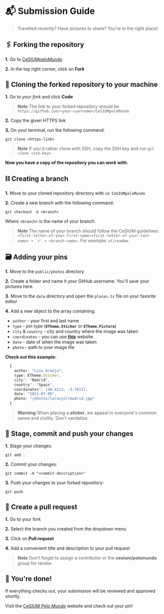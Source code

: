 # 📬 Submission Guide

> Travelled recently? Have pictures to share? You're in the right place!

## 🖇️ Forking the repository

**1.** Go to [CeSIUMpeloMundo](https://github.com/cesium/CeSIUMpeloMundo)

**2.** In the top right corner, click on **Fork**

## 🔗 Cloning the forked repository to your machine

**1.** Go to _your fork_ and click **Code**

> **Note**
> The link to your forked repository should be `https://github.com/<your-username>/CeSIUMpeloMundo`

**2.** Copy the given HTTPS link

**3.** On your terminal, run the following command:

```
git clone <https-link>
```

> **Note**
> If you'd rather clone with SSH, copy the SSH key and run `git clone <ssh-key>`

**Now you have a copy of the repository you can work with.**

## ⛓️ Creating a branch

**1.** Move to your cloned repository directory with `cd CeSIUMpeloMundo`

**2.** Create a new branch with the following command:

```
git checkout -b <branch>
```

Where `<branch>` is the name of your branch.

> **Note**
> The name of your branch should follow the CeSIUM guidelines: `<first-letter-of-your-first-name><first-letter-of-your-last-name> + '/' + <branch-name>`.
> For example: `af/readme`.

## 🗃️ Adding your pins

**1.** Move to the `public/photos` directory

**2.** Create a folder and name it your GitHub username. You'll save your pictures here.

**3.** Move to the `data` directory and open the `places.ts` file on your favorite editor

**4.** Add a new object to the array containing:

- `author` - your first and last name
- `type` - pin type (**`ETheme.Sticker`** or **`ETheme.Picture`**)
- `city` & `country` - city and country where the image was taken
- `coordinates` - you can use [**this**](https://www.gps-coordinates.net/my-location) website
- `date` - date of when the image was taken
- `photo` - path to your image file

**Check out this example:**

```typescript
  {
    author: "Luis Araújo",
    type: ETheme.Sticker,
    city": "Madrid",
    country": "Spain",
    coordinates": [40.4213, -3.7011],
    date: "2021-07-06",
    photo: "/photos/laraujo7/madrid.jpg"
  }
```

> **Warning**
> When placing a **sticker**, we appeal to everyone's common sense and civility. Don't vandalize.

## 🛫 Stage, commit and push your changes

**1.** Stage your changes:

```
git add .
```

**2.** Commit your changes:

```
git commit -m "<commit-description>"
```

**3.** Push your changes to your forked repository:

```
git push
```

## 🚀 Create a pull request

**1.** Go to your fork

**2.** Select the branch you created from the dropdown menu

**3.** Click on **Pull request**

**4.** Add a convenient title and description to your pull request

> **Note**
> Don't forget to assign a contributor or the **cesium/pelomundo** group for review.

## 🎉 You're done!

If everything checks out, your submission will be reviewed and approved shortly.

Visit the [CeSIUM Pelo Mundo](https://pelomundo.cesium.di.uminho.pt/) website and check out your pin!
